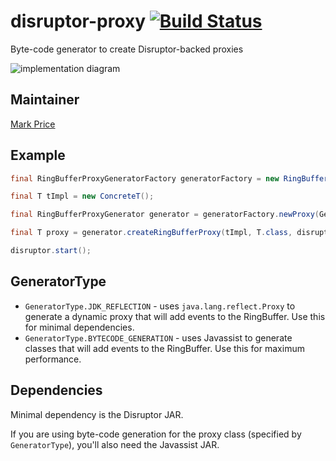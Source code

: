 disruptor-proxy       [![Build Status](https://travis-ci.org/LMAX-Exchange/disruptor-proxy.svg)](https://travis-ci.org/LMAX-Exchange/disruptor-proxy)
===============

Byte-code generator to create Disruptor-backed proxies

![implementation diagram](http://img.epickrram.com/projects/ringbuffer-proxy.png)

Maintainer
----------

[Mark Price](https://github.com/epickrram)

Example
-------

```java
final RingBufferProxyGeneratorFactory generatorFactory = new RingBufferProxyGeneratorFactory();

final T tImpl = new ConcreteT();

final RingBufferProxyGenerator generator = generatorFactory.newProxy(GeneratorType.BYTECODE_GENERATION);

final T proxy = generator.createRingBufferProxy(tImpl, T.class, disruptor, OverflowStrategy.DROP);

disruptor.start();
```

GeneratorType
-------------

* `GeneratorType.JDK_REFLECTION` - uses `java.lang.reflect.Proxy` to generate a dynamic proxy that will add events to the RingBuffer. Use this for minimal dependencies.
* `GeneratorType.BYTECODE_GENERATION` - uses Javassist to generate classes that will add events to the RingBuffer. Use this for maximum performance.


Dependencies
------------

Minimal dependency is the Disruptor JAR. 

If you are using byte-code generation for the proxy class (specified by `GeneratorType`), you'll also need the Javassist JAR.
